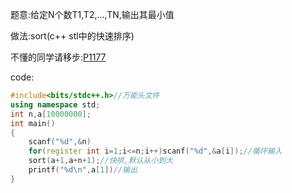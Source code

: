 题意:给定N个数T1,T2,...,TN,输出其最小值

做法:sort(c++ stl中的快速排序)

不懂的同学请移步:[P1177](https://www.luogu.org/problemnew/show/P1177)

code:
```cpp
#include<bits/stdc++.h>//万能头文件
using namespace std;
int n,a[10000000];
int main()
{
	scanf("%d",&n)
	for(register int i=1;i<=n;i++)scanf("%d",&a[i]);//循环输入
	sort(a+1,a+n+1);//快排,默认从小到大
	printf("%d\n",a[1])//输出
}
```